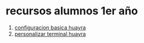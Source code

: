 # recursos alumnos 1er año

1. [configuracion basica huayra](./config1_huayra/config1_huayra.md)
2. [personalizar terminal huayra](./terminal/terminal_personalizada.md)
